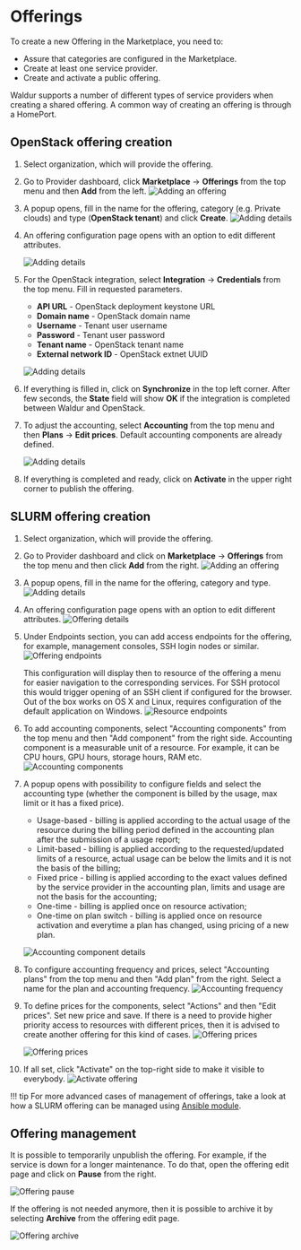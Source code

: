# Offerings

To create a new Offering in the Marketplace, you need to:

- Assure that categories are configured in the Marketplace.
- Create at least one service provider.
- Create and activate a public offering.

Waldur supports a number of different types of service providers when creating a shared offering. A common way of
creating an offering is through a HomePort.

## OpenStack offering creation

1. Select organization, which will provide the offering.

2. Go to Provider dashboard, click **Marketplace** -> **Offerings** from the top menu and then **Add** from the left.
    ![Adding an offering](../img/Add_offering_main.png)

3. A popup opens, fill in the name for the offering, category (e.g. Private clouds) and type (**OpenStack tenant**) and click **Create**.
    ![Adding details](../img/Add_offering_openstack.png)

4. An offering configuration page opens with an option to edit different attributes.

    ![Adding details](../img/OpenStack_offering_config1.png)

5. For the OpenStack integration, select **Integration** -> **Credentials** from the top menu. Fill in requested parameters.

    - **API URL** - OpenStack deployment keystone URL
    - **Domain name** - OpenStack domain name
    - **Username** - Tenant user username
    - **Password** - Tenant user password
    - **Tenant name** - OpenStack tenant name
    - **External network ID** - OpenStack extnet UUID

    ![Adding details](../img/OpenStack_offering_integration.png)

6. If everything is filled in, click on **Synchronize** in the top left corner. After few seconds, the **State** field will show **OK** if the integration is completed between Waldur and OpenStack.

7. To adjust the accounting, select **Accounting** from the top menu and then **Plans** -> **Edit prices**. Default accounting components are already defined.

    ![Adding details](../img/OpenStack_accounting_config.png)

8. If everything is completed and ready, click on **Activate** in the upper right corner to publish the offering.

## SLURM offering creation

1. Select organization, which will provide the offering.

2. Go to Provider dashboard and click on **Marketplace** -> **Offerings** from the top menu and then click **Add** from the right.
    ![Adding an offering](../img/Add_offering_main.png)

3. A popup opens, fill in the name for the offering, category and type.
    ![Adding details](../img/Add_offering2.jpg)

4. An offering configuration page opens with an option to edit different attributes.
    ![Offering details](../img/Offering_edit.jpg)

5. Under Endpoints section, you can add access endpoints for the offering, for example, management consoles, SSH login nodes or similar.
    ![Offering endpoints](../img/Offering_edit_endpoints.png)

    This configuration will display then to resource of the offering a menu for easier navigation to the corresponding services. For SSH protocol this would trigger
    opening of an SSH client if configured for the browser. Out of the box works on OS X and Linux, requires configuration of the default application on Windows.
    ![Resource endpoints](../img/Resource_endpoints.png)

6. To add accounting components, select "Accounting components" from the top menu and then "Add component" from the right side. Accounting component is a measurable unit of a resource. For example, it can be CPU hours, GPU hours, storage hours, RAM etc.
    ![Accounting components](../img/Accounting_components.jpg)

7. A popup opens with possibility to configure fields and select the accounting type (whether the component is billed by the usage, max limit or it has a fixed price).

    - Usage-based - billing is applied according to the actual usage of the resource during the billing period defined in the accounting plan after the submission of a usage report;
    - Limit-based - billing is applied according to the requested/updated limits of a resource, actual usage can be below the limits and it is not the basis of the billing;
    - Fixed price - billing is applied according to the exact values defined by the service provider in the accounting plan, limits and usage are not the basis for the accounting;
    - One-time - billing is applied once on resource activation;
    - One-time on plan switch - billing is applied once on resource activation and everytime a plan has changed, using pricing of a new plan.

    ![Accounting component details](../img/Add_component.png)

8. To configure accounting frequency and prices, select "Accounting plans" from the top menu and then "Add plan" from the right. Select a name for the plan and accounting frequency.
    ![Accounting frequency](../img/Accounting_plan.png)

9. To define prices for the components, select "Actions" and then "Edit prices". Set new price and save. If there is a need to provide higher priority access to resources with different prices, then it is advised to create another offering for this kind of cases.
    ![Offering prices](../img/Offering_edit_prices1.png)

    ![Offering prices](../img/Offering_edit_prices.png)

10. If all set, click "Activate" on the top-right side to make it visible to everybody.
    ![Activate offering](../img/Offering_activation.png)

!!! tip
    For more advanced cases of management of offerings, take a look at how a SLURM offering can be managed using
    [Ansible module](https://github.com/waldur/ansible-waldur-module/blob/develop/waldur_batch_offering.py).

## Offering management

It is possible to temporarily unpublish the offering. For example, if the service is down for a longer maintenance. To do that, open the offering edit page and click on **Pause** from the right.

![Offering pause](../img/Offering_pause.png)

If the offering is not needed anymore, then it is possible to archive it by selecting **Archive** from the offering edit page.

![Offering archive](../img/Offering_archive.png)
